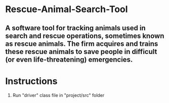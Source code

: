 # Rescue-Animal-Search-Tool
A software tool for tracking animals used in search and rescue operations, sometimes known as rescue animals. The firm acquires and trains these rescue animals to save people in difficult (or even life-threatening) emergencies.
---
# Instructions
1. Run "driver" class file in "project/src" folder
